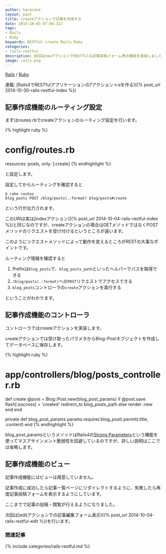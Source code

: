 ```yaml
---
author: haracane
layout: post
title: createアクションで記事を作成する
date: 2014-10-03 07:04:32J
tags:
- Rails
- Ruby
keywords: RESTful create Rails Ruby
categories:
- rails-restful
description: 前回はnewアクションでRESTfulな記事投稿フォーム表示機能を実装しました。今回はその投稿フォームから受け取ったデータで記事を作成するcreateアクションでの実装を行います。
image: rails.png
---
```

<!-- tag_links -->
[Rails](/tags/rails/) / [Ruby](/tags/ruby/)

<!-- category_links -->
連載: [Rails4でRESTfulアプリケーションの7アクション＋αを作る]({% post_url 2014-10-30-rails-restful-index %})

<!-- content -->
## 記事作成機能のルーティング設定

まずはroutes.rbでcreateアクションのルーティング設定を行います。

{% highlight ruby %}
# config/routes.rb
resources :posts, only: [:create]
{% endhighlight %}

と設定します。

設定してからルーティングを確認すると

    $ rake routes
    blog_posts POST /blog/posts(.:format) blog/posts#create

という行が出力されます。

このURIは実は[indexアクション]({% post_url 2014-10-04-rails-restful-index %})と同じなのですが、createアクションの場合はGETメソッドではなくPOSTメソッドのリクエストを受け付けるというところが違います。

このようにリクエストメソッドによって動作を変えるところがRESTの大事なポイントです。

ルーティング情報を確認すると

1. Prefixは`blog_posts`で、`blog_posts_path`といったヘルパーでパスを取得できる
2. `/blog/posts(.:format)`への`POST`リクエストでアクセスできる
3. `blog_posts`コントローラの`create`アクションを実行する

ということがわかります。

## 記事作成機能のコントローラ

コントローラではcreateアクションを実装します。

createアクションでは受け取ったパラメタからBlog::Postオブジェクトを作成してデータベースに保存します。

{% highlight ruby %}
# app/controllers/blog/posts_controller.rb
def create
  @post = Blog::Post.new(blog_post_params)
  if @post.save
    flash[:success] = 'created'
    redirect_to blog_posts_path
  else
    render :new
  end
end

private
  def blog_post_params
    params.require(:blog_post).permit(:title, :content)
  end
{% endhighlight %}

blog_post_paramsというメソッドはRails4の[Strong Parameters](https://github.com/rails/strong_parameters)という機能を使ってマスアサインメント脆弱性を回避しているのですが、詳しい説明はここでは省略します。

## 記事作成機能のビュー

記事作成機能にはビューは用意していません。

記事作成に成功したら記事一覧ページにリダイレクトするように、失敗したら再度記事投稿フォームを表示するようにしています。

ここまでで記事の投稿・閲覧が行えるようになりました。

次回は[editアクションでの記事編集フォーム表示]({% post_url 2014-10-04-rails-restful-edit %})を行います。

<!-- category_siblings -->
### 関連記事

{% include categories/rails-restful.md %}
